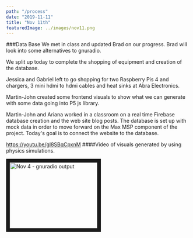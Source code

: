 ```yaml
---
path: "/process"
date: "2019-11-11"
title: "Nov 11th"
featuredImage: ../images/nov11.png
---
```


###Data Base
We met in class and updated Brad on our progress.  Brad will look into some alternatives to gnuradio.  

We split up today to complete the shopping of equipment and creation of the database.  

Jessica and Gabriel left to go shopping for two Raspberry Pis 4 and chargers, 3 mini hdmi to hdmi cables and heat sinks at Abra Electronics.

Martin-John created some frontend visuals to show what we can generate with some data going into P5 js library.

Martin-John and Ariana worked in a classroom on a real time Firebase database creation and the web site blog posts.  The database is set up with mock data in order to move forward on the Max MSP component of the project.  Today's goal is to connect the website to the database.  

https://youtu.be/gl8SBqCpxnM
####Video of visuals generated by using physics simulations.

<a href="https://youtu.be/gl8SBqCpxnM
" target="_blank"><img src="https://i9.ytimg.com/vi/dCl8yg0B_MY/mq1.jpg?sqp=CM-4uO0F&rs=AOn4CLCmZYv7DnbBSnTxKafdVHZPn4UOsA"
alt="Nov 4 - gnuradio output" width="240" height="180" border="10" /></a>  
